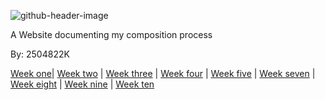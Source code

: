 ![github-header-image](https://github.com/2504822K/mysonicartsdocumentation.io/assets/145678268/2159bca3-c68e-43f5-a5b1-eb8f391b352f) 

A Website documenting my composition process

By: 2504822K

[Week one](Week1.md)| [Week two](Week2.md) | [Week three](Week3.md) | [Week four](Week4.md) | [Week five](week5.md) | [Week seven](metaRAW.html) | [Week eight](week8.md) | [Week nine](week9.md) | [Week ten](week10.md) 


<link rel="stylesheet" type="text/css" href="style.css">


